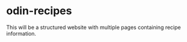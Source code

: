 # odin-recipes
This will be a structured website with multiple pages containing recipe information.

